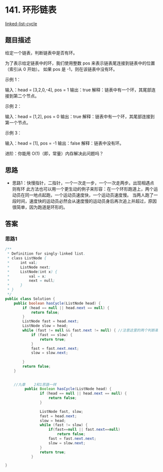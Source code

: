 # 141. 环形链表
[linked-list-cycle](https://leetcode-cn.com/problems/linked-list-cycle/)


## 题目描述
给定一个链表，判断链表中是否有环。

为了表示给定链表中的环，我们使用整数 pos 来表示链表尾连接到链表中的位置（索引从 0 开始）。 如果 pos 是 -1，则在该链表中没有环。

 

示例 1：

输入：head = [3,2,0,-4], pos = 1
输出：true
解释：链表中有一个环，其尾部连接到第二个节点。


示例 2：

输入：head = [1,2], pos = 0
输出：true
解释：链表中有一个环，其尾部连接到第一个节点。


示例 3：

输入：head = [1], pos = -1
输出：false
解释：链表中没有环。


 

进阶：你能用 O(1)（即，常量）内存解决此问题吗？


## 思路
- 思路1：快慢指针，二指针，一个一次走一步，一个一次走两步。出现相遇点则有环
此方法也可以用一个更生动的例子来形容：在一个环形跑道上，两个运动员在同一地点起跑，一个运动员速度快，一个运动员速度慢。
当两人跑了一段时间，速度快的运动员必然会从速度慢的运动员身后再次追上并超过，原因很简单，因为跑道是环形的。


## 答案
### 思路1

```java
/**
 * Definition for singly-linked list.
 * class ListNode {
 *     int val;
 *     ListNode next;
 *     ListNode(int x) {
 *         val = x;
 *         next = null;
 *     }
 * }
 */
public class Solution {
    public boolean hasCycle(ListNode head) {
        if (head == null || head.next == null) {
            return false;
        }
        ListNode fast = head.next;
        ListNode slow = head;
        while (fast != null && fast.next != null) { //注意这里的两个判断条件，缺一不可，否则报空指针错误
            if (fast == slow) {
                return true;
            }
            fast = fast.next.next;
            slow = slow.next;
            
        }
        return false;
    }
    
    
    //九章    2和1思路一样
         public Boolean hasCycle(ListNode head) {
                if (head == null || head.next == null) {
                    return false;
                }
    
                ListNode fast, slow;
                fast = head.next;
                slow = head;
                while (fast != slow) {
                    if(fast==null || fast.next==null)
                        return false;
                    fast = fast.next.next;
                    slow = slow.next;
                }
                return true;
            }

}
```

